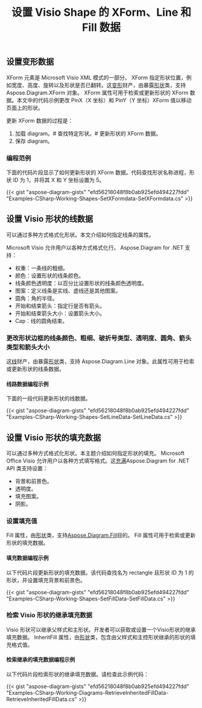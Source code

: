 ﻿---
title: 设置 Visio Shape 的 XForm、Line 和 Fill 数据
type: docs
weight: 20
url: /zh/net/set-visio-shape-s-xform-line-and-fill-data/
description: 本节介绍如何设置形状的样式，包括它的线数据和填充数据 Aspose.Diagram。
---
## **设置变形数据**
XForm 元素是 Microsoft Visio XML 模式的一部分。 XForm 指定形状位置，例如宽度、高度、旋转以及形状是否已翻转。这[变形](http://www.aspose.com/api/net/diagram/aspose.diagram/xform)财产，由暴露[形状](http://www.aspose.com/api/net/diagram/aspose.diagram/shape)类，支持 Aspose.Diagram.XForm 对象。 XForm 属性可用于检索或更新形状的 XForm 数据。本文中的代码示例更改 PinX（X 坐标）和 PinY（Y 坐标）XForm 值以移动页面上的形状。

更新 XForm 数据的过程是：

1. 加载 diagram。# 查找特定形状。# 更新形状的 XForm 数据。
1. 保存 diagram。
### **编程范例**
下面的代码片段显示了如何更新形状的 XForm 数据。代码查找形状名称进程，形状 ID 为 1，并将其 X 和 Y 坐标设置为 5。

{{< gist "aspose-diagram-gists" "efd56218048f8b0ab925efd494227fdd" "Examples-CSharp-Working-Shapes-SetXFormdata-SetXFormdata.cs" >}}
## **设置 Visio 形状的线数据**
可以通过多种方式格式化形状。本文介绍如何指定线条的属性。

Microsoft Visio 允许用户以各种方式格式化行。 Aspose.Diagram for .NET 支持：

- 权重：一条线的粗细。
- 颜色：设置形状的线条颜色。
- 线条颜色透明度：以百分比设置形状的线条颜色透明度。
- 图案：定义线条是实线、虚线还是其他图案。
- 圆角：角的半径。
- 开始和结束箭头：指定行是否有箭头。
- 开始和结束箭头大小：设置箭头大小。
- Cap：线的圆角结束。
### **更改形状边框的线条颜色、粗细、破折号类型、透明度、圆角、箭头类型和箭头大小**
这[线](http://www.aspose.com/api/net/diagram/aspose.diagram/line)财产，由暴露[形状](http://www.aspose.com/api/net/diagram/aspose.diagram/shape)类，支持 Aspose.Diagram.Line 对象。此属性可用于检索或更新形状的线条数据。
#### **线路数据编程示例**
下面的一段代码更新形状的线数据。

{{< gist "aspose-diagram-gists" "efd56218048f8b0ab925efd494227fdd" "Examples-CSharp-Working-Shapes-SetLineData-SetLineData.cs" >}}
## **设置 Visio 形状的填充数据**
可以通过多种方式格式化形状。本主题介绍如何指定形状的填充。 Microsoft Office Visio 允许用户以各种方式填写格式。这[充满](http://www.aspose.com/api/net/diagram/aspose.diagram/fill)Aspose.Diagram for .NET API 类支持设置：

- 背景和前景色。
- 透明度。
- 填充图案。
- 阴影。
### **设置填充值**
Fill 属性，由[形状](http://www.aspose.com/api/net/diagram/aspose.diagram/shape)类，支持[Aspose.Diagram.Fill](http://www.aspose.com/api/net/diagram/aspose.diagram/fill)目的。 Fill 属性可用于检索或更新形状的填充数据。
#### **填充数据编程示例**
以下代码片段更新形状的填充数据。该代码查找名为 rectangle 且形状 ID 为 1 的形状，并设置填充背景和前景色。

{{< gist "aspose-diagram-gists" "efd56218048f8b0ab925efd494227fdd" "Examples-CSharp-Working-Shapes-SetFillData-SetFillData.cs" >}}
### **检索 Visio 形状的继承填充数据**
 Visio 形状可以继承父样式和主形状。开发者可以获取或设置一个Visio形状的继承填充数据。 InheritFill 属性，由[形状](http://www.aspose.com/api/net/diagram/aspose.diagram/shape)类，包含由父样式和主控形状继承的形状的填充格式值。
#### **检索继承的填充数据编程示例**
以下代码片段检索形状的继承填充数据。请检查此示例代码：

{{< gist "aspose-diagram-gists" "efd56218048f8b0ab925efd494227fdd" "Examples-CSharp-Working-Diagrams-RetrieveInheritedFillData-RetrieveInheritedFillData.cs" >}}
